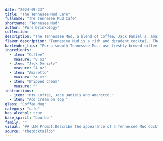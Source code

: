 ```yaml
---
date: "2024-09-23"
title: "The Tennesee Mud Cafe"
fullname: "The Tennesee Mud Cafe"
shortname: "Tennesee Mud"
author: "Pure Drinkology"
collection:
description: "The Tennessee Mud, a blend of coffee, Jack Daniel's, amaretto, and whipped cream, falls into the coffee cocktail family.  While its exact origin is unknown, it likely emerged in the American South, a region known for its love of both coffee and whiskey. "
flavor_description: "Tennessee Mud is a rich and decadent cocktail. The bold coffee notes are tempered by the smooth sweetness of amaretto, while Jack Daniel's adds a spicy kick. The whipped cream provides a luxurious texture and a touch of vanilla, creating a harmonious blend of flavors that is both comforting and indulgent. "
bartender_tips: "For a smooth Tennessee Mud, use freshly brewed coffee, ideally cooled but not cold.  Chill your Jack Daniels and Amaretto beforehand.  When layering, gently pour the Amaretto over the back of a spoon to avoid mixing.  Top with generous whipped cream, but don't over-sweeten the coffee itself.  Serve immediately! "
ingredients:
  - item: "Coffee"
    measure: "8 oz"
  - item: "Jack Daniels"
    measure: "4 oz"
  - item: "Amaretto"
    measure: "4 oz"
  - item: "Whipped Cream"
    measure: ""
instructions:
  - item: "Mix Coffee, Jack Daniels and Amaretto."
  - item: "Add Cream on top."
glass: "Coffee Mug"
category: "cafe"
has_alcohol: true
base_spirit: "bourbon"
family: ""
visual: "## LLM Prompt:Describe the appearance of a Tennessee Mud cocktail. This cocktail is made with coffee, Jack Daniels whiskey, Amaretto, and topped with whipped cream. Focus on the colors, textures, and layering, if any.  **Bonus:** Describe the aroma that might emanate from the drink. "
source: "thecocktaildb"
---
```


